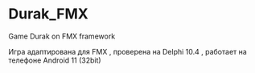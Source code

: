 # Durak_FMX
Game Durak on FMX framework

Игра адаптирована для FMX , проверена на Delphi 10.4 , работает на телефоне Android 11 (32bit)
